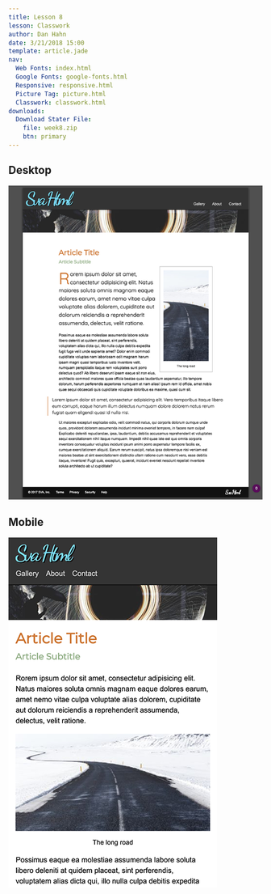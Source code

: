 ```yaml
---
title: Lesson 8
lesson: Classwork
author: Dan Hahn
date: 3/21/2018 15:00
template: article.jade
nav:
  Web Fonts: index.html
  Google Fonts: google-fonts.html
  Responsive: responsive.html
  Picture Tag: picture.html
  Classwork: classwork.html
downloads:
  Download Stater File:
    file: week8.zip
    btn: primary
---
```


## Desktop

![](images/lg.png)

## Mobile

![](images/sm.png)

<style>
img {
  max-width: 100%;
}
</style>
